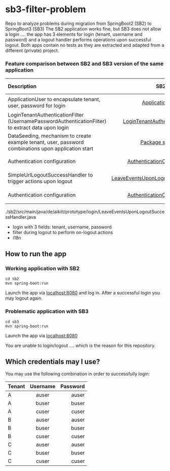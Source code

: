 # sb3-filter-problem
Repo to analyze problems during migration from SpringBoot2 (SB2) to SpringBoot3 (SB3)
The SB2 application works fine, but SB3 does not allow a login ....
the app has 3 elements for login (tenant, username and password) and a logout handler performs operations upon successful logout.
Both apps contain no tests as they are extracted and adapted from a different (private) project.

### Feature comparison between SB2 and SB3 version of the same application

| Description                                                                                         |                                             SB2                                              | SB3                                                                                                                            | Status SB2                       |   Status SB3    |
|:----------------------------------------------------------------------------------------------------|:--------------------------------------------------------------------------------------------:|:-------------------------------------------------------------------------------------------------------------------------------|:---------------------------------:|:---------------:|
| ApplicationUser to encapsulate tenant, user, password for login                                     |     [ApplicationUser](./sb2/src/main/java/de/aikiit/prototype/user/ApplicationUser.java)     | [ApplicationUser](./sb3/src/main/java/de/aikiit/prototype3/user/ApplicationUser.java)                                          | 👍 working                       |   👍 working    |
| LoginTenantAuthenticationFilter (UsernamePasswordAuthenticationFilter) to extract data upon login   |     [LoginTenantAuthenticationFilter](./sb2/src/main/java/de/aikiit/prototype/login/LoginTenantAuthenticationFilter.java)     | [LoginTenantAuthenticationFilter](./sb3/src/main/java/de/aikiit/prototype3/login/LoginTenantAuthenticationFilter.java)         | 👍 working                       |   👍 working    |
| DataSeeding, mechanism to create example tenant, user, password combinations upon application start | [Package seeding](./sb2/src/main/java/de/aikiit/prototype/seeding/BootstrapDataCreator.java) | [Package Seeding](./sb3/src/main/java/de/aikiit/prototype3/seeding/BootstrapDataCreator.java)                                  | 👍 working                       |   👍 working    |
| Authentication configuration                                                                        |     [AuthenticationConfiguration](./sb2/src/main/java/de/aikiit/prototype/configuration/AuthenticationConfiguration.java)                                | [AuthenticationConfiguration](./sb3/src/main/java/de/aikiit/prototype3/configuration/AuthenticationConfiguration.java)         | 👍 working                       | 🔥 not working  |
| SimpleUrlLogoutSuccessHandler to trigger actions upon logout                                        |     [LeaveEventsUponLogoutSuccessHandler](./sb2/src/main/java/de/aikiit/prototype/login/LeaveEventsUponLogoutSuccessHandler.java)                                | [LeaveEventsUponLogoutSuccessHandler](./sb3/src/main/java/de/aikiit/prototype3/login/LeaveEventsUponLogoutSuccessHandler.java) | 👍 working                       | 🔥 not working  |
| Authentication configuration                                                                        |     [AuthenticationConfiguration](./sb2/src/main/java/de/aikiit/prototype/configuration/AuthenticationConfiguration.java)                                | [AuthenticationConfiguration](./sb3/src/main/java/de/aikiit/prototype3/configuration/AuthenticationConfiguration.java)         | 👍 working                       | 🔥 not working  |

./sb2/src/main/java/de/aikiit/prototype/login/LeaveEventsUponLogoutSuccessHandler.java

* login with 3 fields: tenant, username, password
* filter during logout to perform on-logout actions
* i18n

## How to run the app

### Working application with SB2

```
cd sb2 
mvn spring-boot:run
```
Launch the app via [localhost:8080](http://localhost:8080)
and log in.
After a successful login you may logout again.

### Problematic application with SB3

```
cd sb3 
mvn spring-boot:run
```
Launch the app via [localhost:8080](http://localhost:8080)

You are unable to login/logout .... which is the reason for this repository.

## Which credentials may I use?

You may use the following combination in order to successfully login:

| Tenant | Username | Password |
|:-------|:--------:|---------:|
| A      |  auser   |    auser |
| A      |  buser   |    buser |
| A      |  cuser   |    cuser |
| B      |  auser   |    auser |
| B      |  buser   |    buser |
| B      |  cuser   |    cuser |
| C      |  auser   |    auser |
| C      |  buser   |    buser |
| C      |  cuser   |    cuser |
